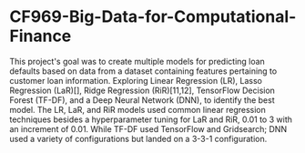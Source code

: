 # CF969-Big-Data-for-Computational-Finance


This project's goal was to create multiple models for predicting loan defaults based on data from a dataset containing features pertaining to customer loan information. Exploring Linear Regression (LR), Lasso Regression (LaR)[], Ridge Regression (RiR)[11,12], TensorFlow Decision Forest (TF-DF), and a Deep Neural Network (DNN), to identify the best model. The LR, LaR, and RiR models used common linear regression techniques besides a hyperparameter tuning for LaR and RiR, 0.01 to 3 with an increment of 0.01. While TF-DF used TensorFlow and Gridsearch; DNN used a variety of configurations but landed on a 3-3-1 configuration.

